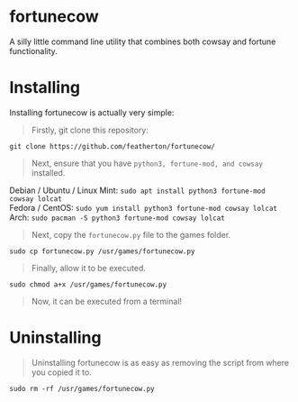 # fortunecow
A silly little command line utility that combines both cowsay and fortune functionality.

# Installing  
Installing fortunecow is actually very simple:  
> Firstly, git clone this repository:  

```git clone https://github.com/featherton/fortunecow/```

> Next, ensure that you have `python3, fortune-mod, and cowsay` installed.  

Debian / Ubuntu / Linux Mint: ```sudo apt install python3 fortune-mod cowsay lolcat```  
Fedora / CentOS: ```sudo yum install python3 fortune-mod cowsay lolcat```  
Arch: ```sudo pacman -S python3 fortune-mod cowsay lolcat``` 

> Next, copy the `fortunecow.py` file to the games folder.

```sudo cp fortunecow.py /usr/games/fortunecow.py```  
> Finally, allow it to be executed.  

```sudo chmod a+x /usr/games/fortunecow.py```  
> Now, it can be executed from a terminal!  

# Uninstalling
> Uninstalling fortunecow is as easy as removing the script from where you copied it to.  

```sudo rm -rf /usr/games/fortunecow.py```
